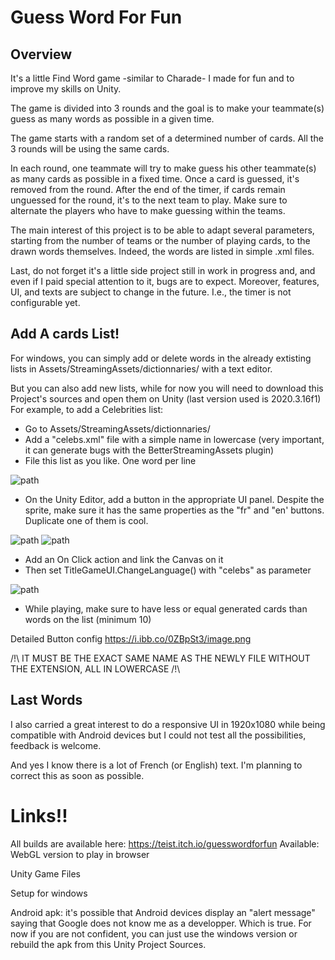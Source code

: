 # Guess Word For Fun
## Overview
It's a little Find Word game -similar to Charade- I made for fun and to improve my skills on Unity.

The game is divided into 3 rounds and the goal is to make your teammate(s) guess as many words as possible in a given time.

The game starts with a random set of a determined number of cards. All the 3 rounds will be using the same cards.

In each round, one teammate will try to make guess his other teammate(s) as many cards as possible in a fixed time. Once a card is guessed, it's removed from the round. After the end of the timer, if cards remain unguessed for the round, it's to the next team to play. Make sure to alternate the players who have to make guessing within the teams.

The main interest of this project is to be able to adapt several parameters, starting from the number of teams or the number of playing cards, to the drawn words themselves. Indeed, the words are listed in simple .xml files.

Last, do not forget it's a little side project still in work in progress and, and even if I paid special attention to it, bugs are to expect. Moreover, features, UI, and texts are subject to change in the future. I.e., the timer is not configurable yet.

## Add A cards List!
For windows, you can simply add or delete words in the already extisting lists in Assets/StreamingAssets/dictionnaries/ with a text editor.

But you can also add new lists, while for now you will need to download this Project's sources and open them on Unity (last version used is 2020.3.16f1)
For example, to add a Celebrities list:

- Go to Assets/StreamingAssets/dictionnaries/
- Add a "celebs.xml" file with a simple name in lowercase (very important, it can generate bugs with the BetterStreamingAssets plugin)
- File this list as you like. One word per line

![path](https://i.ibb.co/F6FBRFR/image.png)

- On the Unity Editor, add a button in the appropriate UI panel. Despite the sprite, make sure it has the same properties as the "fr" and "en' buttons. Duplicate one of them is cool.

![path](https://i.ibb.co/wKSV1n9/image.png) ![path](https://i.ibb.co/SfC27YQ/image.png)

- Add an On Click action and link the Canvas on it
- Then set TitleGameUI.ChangeLanguage() with "celebs" as parameter

![path](https://i.ibb.co/k8Prr38/image.png)

- While playing, make sure to have less or equal generated cards than words on the list (minimum 10)

Detailed Button config https://i.ibb.co/0ZBpSt3/image.png

/!\ IT MUST BE THE EXACT SAME NAME AS THE NEWLY FILE WITHOUT THE EXTENSION, ALL IN LOWERCASE /!\

## Last Words
I also carried a great interest to do a responsive UI in 1920x1080 while being compatible with Android devices but I could not test all the possibilities, feedback is welcome.

And yes I know there is a lot of French (or English) text. I'm planning to correct this as soon as possible.

# Links!!
All builds are available here: https://teist.itch.io/guesswordforfun
Available:
WebGL version to play in browser

Unity Game Files

Setup for windows

Android apk: it's possible that Android devices display an "alert message" saying that Google does not know me as a developper. Which is true. For now if you are not confident, you can just use the windows version or rebuild the apk from this Unity Project Sources.
